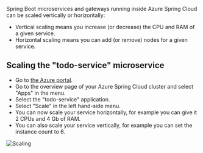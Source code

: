 Spring Boot microservices and gateways running inside Azure Spring Cloud can be scaled vertically or horizontally:

- Vertical scaling means you increase (or decrease) the CPU and RAM of a given service.
- Horizontal scaling means you can add (or remove) nodes for a given service.

## Scaling the "todo-service" microservice

- Go to [the Azure portal](https://portal.azure.com/?WT.mc_id=azurespringcloud-mslearn-judubois).
- Go to the overview page of your Azure Spring Cloud cluster and select "Apps" in the menu.
- Select the "todo-service" application.
- Select "Scale" in the left hand-side menu.
- You can now scale your service horizontally, for example you can give it 2 CPUs and 4 Gb of RAM.
- You can also scale your service vertically, for example you can set the instance count to 6.

![Scaling](media/7-scaling.png)
